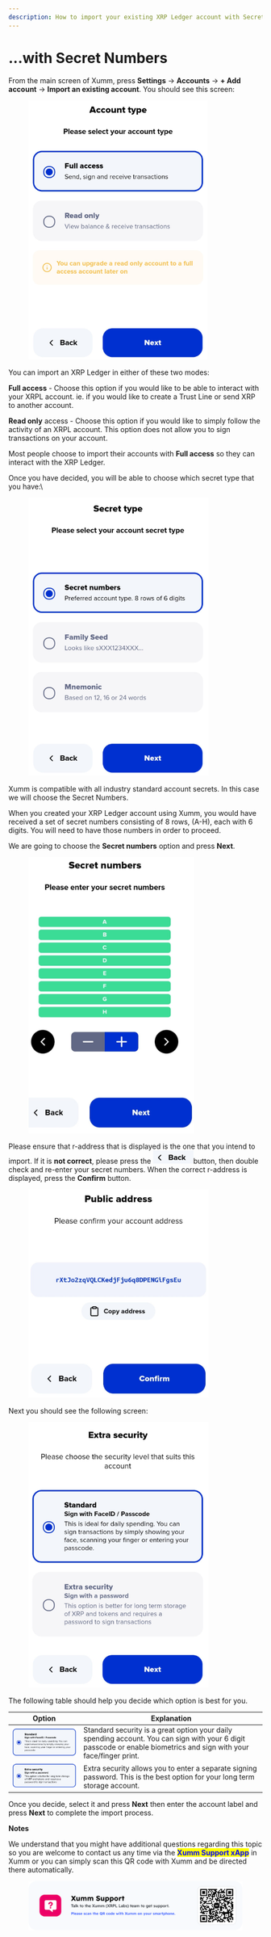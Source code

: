 ```yaml
---
description: How to import your existing XRP Ledger account with Secret Numbers
---
```


# ...with Secret Numbers

From the main screen of Xumm, press **Settings** -> **Accounts** -> **+ Add account** -> **Import an existing account**. You should see this screen:

<figure><img src="../../../.gitbook/assets/Account type.png" alt=""><figcaption></figcaption></figure>

You can import an XRP Ledger in either of these two modes:

**Full access** - Choose this option if you would like to be able to interact with your XRPL account. ie. if you would like to create a Trust Line or send XRP to another account.

**Read only** access - Choose this option if you would like to simply follow the activity of an XRPL account. This option does not allow you to sign transactions on your account.&#x20;

Most people choose to import their accounts with **Full access** so they can interact with the XRP Ledger.

Once you have decided, you will be able to choose which secret type that you have:\


<figure><img src="../../../.gitbook/assets/Secret type.png" alt=""><figcaption></figcaption></figure>

Xumm is compatible with all industry standard account secrets. In this case we will choose the Secret Numbers.

When you created your XRP Ledger account using Xumm, you would have received a set of secret numbers consisting of 8 rows, (A-H), each with 6 digits.  You will need to have those numbers in order to proceed.

We are going to choose the **Secret numbers** option and press **Next**.

<figure><img src="../../../.gitbook/assets/Secret numbers - Confirmation.png" alt=""><figcaption></figcaption></figure>



Please ensure that r-address that is displayed is the one that you intend to import. If it is **not correct**, please press the <img src="../../../.gitbook/assets/image.png" alt="" data-size="line">button, then double check and re-enter your secret numbers. When the correct r-address is displayed, press the **Confirm** button.

<figure><img src="../../../.gitbook/assets/Public Address - 2.png" alt=""><figcaption></figcaption></figure>

Next you should see the following screen:

<figure><img src="../../../.gitbook/assets/Install - Extra Security screen.png" alt=""><figcaption></figcaption></figure>

The following table should help you decide which option is best for you.



| Option                                        | Explanation                                                                                                                                                         |
| --------------------------------------------- | ------------------------------------------------------------------------------------------------------------------------------------------------------------------- |
| ![](<../../../.gitbook/assets/image (1).png>) | Standard security is a great option your daily spending account. You can sign with your 6 digit passcode or enable biometrics and sign with your face/finger print. |
| ![](<../../../.gitbook/assets/image (3).png>) | Extra security allows you to enter a separate signing password. This is the best option for your long term storage account.                                         |

Once you decide, select it and press **Next** then enter the account label and press **Next** to complete the import process.

**Notes**

We understand that you might have additional questions regarding this topic so you are welcome to contact us any time via the <mark style="color:blue;">**Xumm Support xApp**</mark> in Xumm or you can simply scan this QR code with Xumm and be directed there automatically.

<figure><img src="../../../.gitbook/assets/Support banner Xumm.png" alt=""><figcaption></figcaption></figure>
